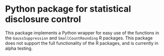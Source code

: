 # Python package for statistical disclosure control
This package implements a Python wrapper for easy use of the functions in the `GaussSuppression` and `SmallCountRounding` R packages. This package does not support the full functionality of the R packages, and is currently in alpha testing.
